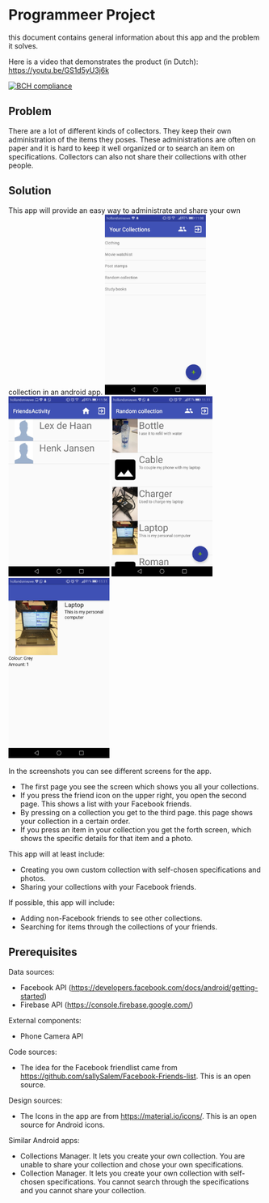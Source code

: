 # Programmeer Project
this document contains general information about this app and the problem it solves.

Here is a video that demonstrates the product (in Dutch):
https://youtu.be/GS1d5yU3j6k

[![BCH compliance](https://bettercodehub.com/edge/badge/haantje0/Programmeer-Project?branch=master)](https://bettercodehub.com/)

## Problem
There are a lot of different kinds of collectors. They keep their own administration of the items they poses. These administrations are often on paper and it is hard to keep it well organized or to search an item on specifications. Collectors can also not share their collections with other people.

## Solution
This app will provide an easy way to administrate and share your own collection in an android app.
<img src="https://github.com/haantje0/Programmeer-Project/blob/master/doc/app%20sketch%201.jpeg" width="200"/>
<img src="https://github.com/haantje0/Programmeer-Project/blob/master/doc/app%20sketch%202.jpeg" width="200"/>
<img src="https://github.com/haantje0/Programmeer-Project/blob/master/doc/app%20sketch%203.jpeg" width="200"/>
<img src="https://github.com/haantje0/Programmeer-Project/blob/master/doc/app%20sketch%204.jpeg" width="200"/>

In the screenshots you can see different screens for the app. 
- The first page you see the screen which shows you all your collections.
- If you press the friend icon on the upper right, you open the second page. This shows a list with your Facebook friends.
- By pressing on a collection you get to the third page. this page shows your collection in a certain order.
- If you press an item in your collection you get the forth screen, which shows the specific details for that item and a photo.

This app will at least include:
-	Creating you own custom collection with self-chosen specifications and photos.
-	Sharing your collections with your Facebook friends.

If possible, this app will include:
-	Adding non-Facebook friends to see other collections.
-	Searching for items through the collections of your friends.

## Prerequisites
Data sources:
- Facebook API (https://developers.facebook.com/docs/android/getting-started)
- Firebase API (https://console.firebase.google.com/)

External components:
- Phone Camera API

Code sources:
- The idea for the Facebook friendlist came from https://github.com/sallySalem/Facebook-Friends-list. This is an open source.

Design sources:
- The Icons in the app are from https://material.io/icons/. This is an open source for Android icons.

Similar Android apps:
- Collections Manager. It lets you create your own collection. You are unable to share your collection and chose your own specifications.
- Collection Manager. It lets you create your own collection with self-chosen specifications. You cannot search through the specifications and you cannot share your collection.
